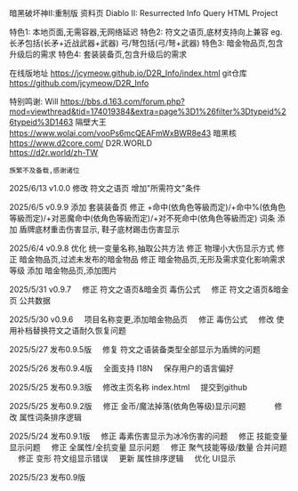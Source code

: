 暗黑破坏神II:重制版 资料页
Diablo II: Resurrected Info Query HTML Project

特色1: 本地页面,无需容器,无网络延迟
特色2: 符文之语页,底材支持向上兼容 eg.长矛包括(长矛+近战武器+武器) 弓/弩包括(弓/弩+武器)
特色3: 暗金物品页,包含升级后的需求
特色4: 套装装备页,包含升级后的需求

在线版地址 https://jcymeow.github.io/D2R_Info/index.html
git仓库 https://github.com/jcymeow/D2R_Info

特别鸣谢: 
    Will
        https://bbs.d.163.com/forum.php?mod=viewthread&tid=174019384&extra=page%3D1%26filter%3Dtypeid%26typeid%3D1463
    隔壁大王    
        https://www.wolai.com/vooPs6mcQEAFmWxBWR8e43
    暗黑核      
        https://www.d2core.com/
    D2R.WORLD   
        https://d2r.world/zh-TW
    
    族繁不及备载,感谢诸位

2025/6/13 v1.0.0
    修改 符文之语页 增加"所需符文"条件

2025/6/5 v0.9.9
    添加 套装装备页
    修正 +命中(依角色等級而定)/+命中%(依角色等級而定)/+对恶魔命中(依角色等級而定)/+对不死命中(依角色等級而定) 词条
    添加 盾牌底材重击伤害显示, 鞋子底材踢击伤害显示
    
2025/6/4 v0.9.8
    优化 统一变量名称,抽取公共方法
    修正 物理小大伤显示方式
    修正 暗金物品页,过滤未发布的暗金物品
    修正 暗金物品页,无形及需求变化影响需求等级
    添加 暗金物品页,添加图片

2025/5/31 v0.9.7
    修正 符文之语页&暗金页 毒伤公式
    修正 符文之语页&暗金页 公共数据

2025/5/30 v0.9.6
    项目名称变更,添加暗金物品页
    修正 毒伤公式
    修改 使用补档替换符文之语耐久恢复问题

2025/5/27 发布0.9.5版
    修复 符文之语装备类型全部显示为盾牌的问题

2025/5/26 发布0.9.4版
    全面支持 I18N
    保存用户的语言偏好

2025/5/25 发布0.9.3版
    修改主页名称 index.html
    提交到github

2025/5/25 发布0.9.2版
    修正 金币/魔法掉落(依角色等级)显示问题        
    修改 属性词条排序逻辑

2025/5/24 发布0.9.1版
    修正 毒素伤害显示为冰冷伤害的问题
    修正 技能变量 显示问题
    修正 全属性/全抗变量 显示问题
    修正 聚气技能等级/数量 合并问题
    修正 变形 符文组显示错误
    更新 属性排序逻辑
    优化 UI显示

2025/5/23 发布0.9版